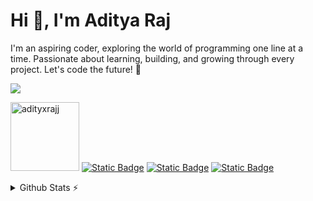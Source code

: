 # Hi 👋, I'm Aditya Raj
I'm an aspiring coder, exploring the world of programming one line at a time. Passionate about learning, building, and growing through every project. Let's code the future! 🚀<br>

<p>
    <a href="https://skillicons.dev">
        <img src="https://skillicons.dev/icons?i=html,js,css,git,github" />
    </a>
</p>

<a href="https://github.com/adityxrajj"><img width="110" src="https://komarev.com/ghpvc/?username=adityxrajj&label=Profile%20views&color=6064f0&style=flat" alt="adityxrajj" /></a>
<a href="#"><img alt="Static Badge" src="https://img.shields.io/badge/currently-offline-b16e3d"></a>
<a href="https://x.com/adityaraj_5"><img alt="Static Badge" src="https://img.shields.io/badge/twitter-%40adityaraj__5-333333"></a>
<a href="https://www.linkedin.com/in/adityaraj5/"><img alt="Static Badge" src="https://img.shields.io/badge/linkedin-in%2Fadityaraj5-0072b1"></a>
<br>

<details>
  <summary>Github Stats ⚡</summary>

   <a href="#">![Github stats](https://github-readme-stats.vercel.app/api?username=adityxrajj&rank_icon=github&bg_color=151b23&count_private=true&hide_border=true&line_height=20&text_color=fff&title_color=6da6f2)</a>
   <a href="#">![Top Langs](https://github-readme-stats.vercel.app/api/top-langs/?username=adityxrajj&layout=compact&bg_color=151b23&count_private=true&border_color=0d1117&text_color=fff&title_color=6da6f2)</a>
</details>
